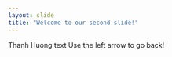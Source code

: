 ```yaml
---
layout: slide
title: "Welcome to our second slide!"
---
```

Thanh Huong text
Use the left arrow to go back!
